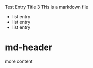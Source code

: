 Test Entry Title 3
This is a markdown file

- list entry
- list entry
- list entry

# md-header

more content
